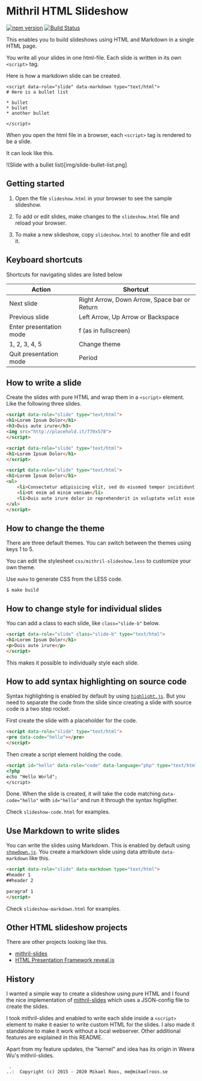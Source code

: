 Mithril HTML Slideshow
============================

[![npm version](https://badge.fury.io/js/html-slideshow.svg)](https://badge.fury.io/js/html-slideshow)
[![Build Status](https://travis-ci.org/mosbth/mithril-slideshow.svg?branch=master)](https://travis-ci.org/mosbth/mithril-slideshow)

This enables you to build slideshows using HTML and Markdown in a single HTML page.

You write all your slides in one html-file. Each slide is written in its own `<script>` tag.

Here is how a markdown slide can be created.

```
<script data-role="slide" data-markdown type="text/html">
# Here is a bullet list

* bullet
* bullet
* another bullet

</script>
```

When you open the html file in a browser, each `<script>` tag is rendered to be a slide.

It can look like this.

!(Slide with a bullet list)[img/slide-bullet-list.png]



Getting started
----------------------------

1. Open the file `slideshow.html` in your browser to see the sample slideshow.

2. To add or edit slides, make changes to the `slideshow.html` file and reload your browser.

3. To make a new slideshow, copy `slideshow.html` to another file and edit it.



Keyboard shortcuts
----------------------------

Shortcuts for navigating slides are listed below

| Action                    | Shortcut                                      |
|---------------------------| ----------------------------------------------|
| Next slide                | Right Arrow, Down Arrow, Space bar or Return  |
| Previous slide            | Left Arrow, Up Arrow or Backspace             |
| Enter presentation mode   | f (as in fullscreen)                          |
| 1, 2, 3, 4, 5             | Change theme                                  |
| Quit presentation mode    | Period                                        |



How to write a slide
----------------------------

Create the slides with pure HTML and wrap them in a `<script>` element. Like the following three slides.

```html
<script data-role="slide" type="text/html">
<h1>Lorem Ipsum Dolor</h1>
<h3>Duis aute irure</h3>
<img src="http://placehold.it/770x578">
</script>

<script data-role="slide" type="text/html">
<h1>Lorem Ipsum Dolor</h1>
</script>

<script data-role="slide" type="text/html">
<h1>Lorem Ipsum Dolor</h1>
<ul>
    <li>Consectetur adipisicing elit, sed do eiusmod tempor incididunt ut labore et dolore magna aliqua</li>
    <li>Ut enim ad minim veniam</li>
    <li>Duis aute irure dolor in reprehenderit in voluptate velit esse cillum dolore eu fugiat nulla pariatur</li>
</ul>
</script>
```



How to change the theme
----------------------------

There are three default themes. You can switch between the themes using keys 1 to 5.

You can edit the stylesheet `css/mithril-slideshow.less` to customize your own theme.

Use `make` to generate CSS from the LESS code.
```
$ make build
```



How to change style for individual slides
----------------------------

You can add a class to each slide, like `class="slide-b"` below.

```html
<script data-role="slide" class="slide-b" type="text/html">
<h1>Lorem Ipsum Dolor</h1>
<p>Duis aute irure</p>
</script>
```

This makes it possible to individually style each slide.



How to add syntax highlighting on source code
----------------------------

Syntax highlighting is enabled by default by using [`highlight.js`](https://highlightjs.org/). But you need to separate the code from the slide since creating a slide with source code is a two step rocket.

First create the slide with a placeholder for the code.

```html
<script data-role="slide" type="text/html">
<pre data-code="hello"></pre>
</script>
```

Then create a script element holding the code.

```html
<script id="hello" data-role="code" data-language="php" type="text/html">
<?php
echo "Hello World";
</script>
```

Done. When the slide is created, it will take the code matching `data-code="hello"` with `id="hello"` and run it through the syntax higligther.

Check `slideshow-code.html` for examples.



Use Markdown to write slides
----------------------------

You can write the slides using Markdown. This is enabled by default using [`showdown.js`](https://github.com/showdownjs/showdown). You create a markdown slide using data attribute `data-markdown` like this.

```html
<script data-role="slide" data-markdown type="text/html">
#header 1
##header 2

paragraf 1
</script>
```

Check `slideshow-markdown.html` for examples.



Other HTML slideshow projects
----------------------------

There are other projects looking like this.

* [mithril-slides](https://github.com/wulab/mithril-slides)
* [HTML Presentation Framework reveal.js](https://github.com/hakimel/reveal.js/)



History
----------------------------

I wanted a simple way to create a slideshow using pure HTML and I found the nice implementation of [mithril-slides](https://github.com/wulab/mithril-slides) which uses a JSON-config file to create the slides.

I took mithril-slides and enabled to write each slide inside a `<script>` element to make it easier to write custom HTML for the slides. I also made it standalone to make it work without a local webserver. Other additional features are explained in this README.

Apart from my feature updates, the "kernel" and idea has its origin in Weera Wu's mithril-slides.



```                                                            
 .                                                             
..:  Copyright (c) 2015 - 2020 Mikael Roos, me@mikaelroos.se   
```                                                            
